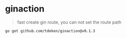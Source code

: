 # ginaction

> fast create gin route, you can not set the route path
 
``go get github.com/tdeken/ginaction@v0.1.3``
